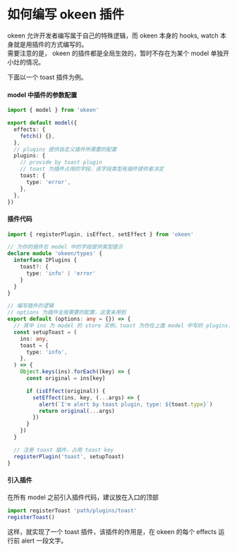 # 如何编写 okeen 插件

okeen 允许开发者编写属于自己的特殊逻辑，而 okeen 本身的 hooks, watch 本身就是用插件的方式编写的。<br />需要注意的是， okeen 的插件都是全局生效的，暂时不存在为某个 model 单独开小灶的情况。

下面以一个 toast 插件为例。

#### model 中插件的参数配置

```typescript
import { model } from 'okeen'

export default model({
  effects: {
    fetch() {},
  },
  // plugins 提供自定义插件所需要的配置
  plugins: {
    // provide by toast plugin
    // toast 为插件占用的字段，该字段类型有插件提供者决定
    toast: {
      type: 'error',
    },
  },
})
```

#### 插件代码

```typescript
import { registerPlugin, isEffect, setEffect } from 'okeen'

// 为你的插件在 model 中的字段提供类型提示
declare module 'okeen/types' {
  interface IPlugins {
    toast?: {
      type: 'info' | 'error'
    }
  }
}

// 编写插件的逻辑
// options 为插件全局需要的配置，这里未用到
export default (options: any = {}) => {
  // 其中 ins 为 model 的 store 实例，toast 为你在上面 model 中写的 plugins.toast 的值
  const setupToast = (
    ins: any,
    toast = {
      type: 'info',
    },
  ) => {
    Object.keys(ins).forEach((key) => {
      const original = ins[key]

      if (isEffect(original)) {
        setEffect(ins, key, (...args) => {
          alert(`I'm alert by toast plugin, type: ${toast.type}`)
          return original(...args)
        })
      }
    })
  }

  // 注册 toast 插件，占用 toast key
  registerPlugin('toast', setupToast)
}
```

#### 引入插件

在所有 model 之前引入插件代码，建议放在入口的顶部

```typescript
import registerToast 'path/plugins/toast'
registerToast()
```

这样，就实现了一个 toast 插件，该插件的作用是，在 okeen 的每个 effects 运行前 alert 一段文字。
